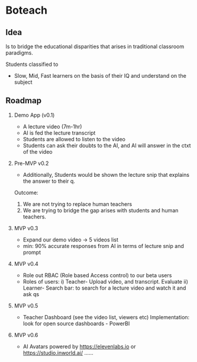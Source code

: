 # Boteach

## Idea

Is to bridge the educational disparities that arises in traditional classroom paradigms.

Students classified to

- Slow, Mid, Fast learners on the basis of their IQ and understand on the subject

## Roadmap

1. Demo App (v0.1)
    - A lecture video (7m-1hr)
    - AI is fed the lecture transcript
    - Students are allowed to listen to the video
    - Students can ask their doubts to the AI, and AI will answer in the ctxt of the video

2. Pre-MVP v0.2
    - Additionally, Students would be shown the lecture snip that explains the answer to their q.

   Outcome:
    1. We are not trying to replace human teachers
    2. We are trying to bridge the gap arises with students and human teachers.

3. MVP v0.3
    - Expand our demo video -> 5 videos list
    - min: 90% accurate responses from AI in terms of lecture snip and prompt

4. MVP v0.4
    - Role out RBAC (Role based Access control) to our beta users
    - Roles of users:
      i) Teacher- Upload video, and transcript. Evaluate
      ii) Learner- Search bar: to search for a lecture video and watch it and ask qs
5. MVP v0.5
    - Teacher Dashboard (see the video list, viewers etc)  Implementation: look for open source dashboards - PowerBI

6. MVP v0.6
   - AI Avatars powered by https://elevenlabs.io or https://studio.inworld.ai/
......